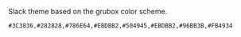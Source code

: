 Slack theme based on the grubox color scheme.

`#3C3836,#282828,#786E64,#EBDBB2,#504945,#EBDBB2,#96BB3B,#FB4934`
